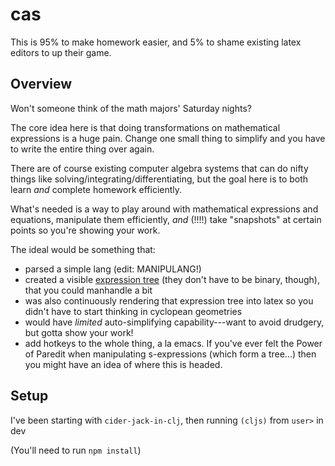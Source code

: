 # cas

This is 95% to make homework easier, and 5% to shame existing latex editors to up their game.

## Overview

Won't someone think of the math majors' Saturday nights?

The core idea here is that doing transformations on mathematical expressions is a huge pain.  Change one small thing to simplify and you have to write the entire thing over again.

There are of course existing computer algebra systems that can do nifty things like solving/integrating/differentiating, but the goal here is to both learn *and* complete homework efficiently.  

What's needed is a way to play around with mathematical expressions and equations, manipulate them efficiently, *and* (!!!!) take "snapshots" at certain points so you're showing your work.

The ideal would be something that:
  - parsed a simple lang (edit:  MANIPULANG!)
  - created a visible [expression tree](https://en.wikipedia.org/wiki/Binary_expression_tree) (they don't have to be binary, though), that you could manhandle a bit
  - was also continuously rendering that expression tree into latex so you didn't have to start thinking in cyclopean geometries
  - would have *limited* auto-simplifying capability---want to avoid drudgery, but gotta show your work!
  - add hotkeys to the whole thing, a la emacs.  If you've ever felt the Power of Paredit when manipulating s-expressions (which form a tree...) then you might have an idea of where this is headed.
  

  



## Setup


I've been starting with `cider-jack-in-clj`, then running `(cljs)` from `user>` in dev

(You'll need to run `npm install`)

